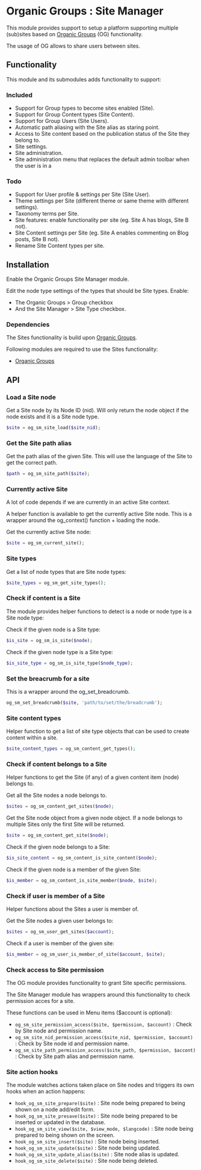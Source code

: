 # Organic Groups : Site Manager
This module provides support to setup a platform supporting multiple (sub)sites
based on [Organic Groups][link-og] (OG) functionality.

The usage of OG allows to share users between sites.



## Functionality
This module and its submodules adds functionality to support:

### Included
* Support for Group types to become sites enabled (Site).
* Support for Group Content types (Site Content).
* Support for Group Users (Site Users).
* Automatic path aliasing with the Site alias as staring point.
* Access to Site content based on the publication status of the Site they
  belong to.
* Site settings.
* Site administration.
* Site administration menu that replaces the default admin toolbar when the user
  is in a


### Todo
* Support for User profile & settings per Site (Site User).
* Theme settings per Site (different theme or same theme with different
  settings).
* Taxonomy terms per Site.
* Site features: enable functionality per site (eg. Site A has blogs, Site B
  not).
* Site Content settings per Site (eg. Site A enables commenting on Blog posts,
  Site B not).
* Rename Site Content types per site.



## Installation
Enable the Organic Groups Site Manager module.

Edit the node type settings of the types that should be Site types.
Enable:
* The Organic Groups > Group checkbox
* And the Site Manager > Site Type checkbox.


### Dependencies
The Sites functionality is build upon [Organic Groups][link-og].

Following modules are required to use the Sites functionality:

* [Organic Groups][link-og]



## API

### Load a Site node
Get a Site node by its Node ID (nid). Will only return the node object if the
node exists and it is a Site node type.
```php
$site = og_sm_site_load($site_nid);
```

### Get the Site path alias
Get the path alias of the given Site. This will use the language of the Site to
get the correct path.
```php
$path = og_sm_site_path($site);
```

### Currently active Site
A lot of code depends if we are currently in an active Site context.

A helper function is available to get the currently active Site node.
This is a wrapper around the og_context() function + loading the node.

Get the currently active Site node:
```php
$site = og_sm_current_site();
```

### Site types
Get a list of node types that are Site node types:
```php
$site_types = og_sm_get_site_types();
```

### Check if content is a Site
The module provides helper functions to detect is a node or node type is a Site
node type:

Check if the given node is a Site type:
```php
$is_site = og_sm_is_site($node);
```

Check if the given node type is a Site type:
```php
$is_site_type = og_sm_is_site_type($node_type);
```

### Set the breacrumb for a site
This is a wrapper around the og_set_breadcrumb.

```php
og_sm_set_breadcrumb($site, 'path/to/set/the/breadcrumb');
```

### Site content types
Helper function to get a list of site type objects that can be used to create
content within a site.

```php
$site_content_types = og_sm_content_get_types();
```

### Check if content belongs to a Site
Helper functions to get the Site (if any) of a given content item (node) belongs
to.

Get all the Site nodes a node belongs to.
```php
$sites = og_sm_content_get_sites($node);
```

Get the Site node object from a given node object.
If a node belongs to multiple Sites only the first Site will be returned.

```php
$site = og_sm_content_get_site($node);
```

Check if the given node belongs to a Site:
```php
$is_site_content = og_sm_content_is_site_content($node);
```

Check if the given node is a member of the given Site:
```php
$is_member = og_sm_content_is_site_member($node, $site);
```

### Check if user is member of a Site
Helper functions about the Sites a user is member of.

Get the Site nodes a given user belongs to:
```php
$sites = og_sm_user_get_sites($account);
```

Check if a user is member of the given site:
```php
$is_member = og_sm_user_is_member_of_site($account, $site);
```

### Check access to Site permission
The OG module provides functionality to grant Site specific permissions.

The Site Manager module has wrappers around this functionality to check
permission acces for a site.

These functions can be used in Menu items ($account is optional):

* `og_sm_site_permission_access($site, $permission, $account)` : Check by Site
  node and permission name.
* `og_sm_site_nid_permission_access($site_nid, $permission, $account)` : Check
  by Site node id and permission name.
* `og_sm_site_path_permission_access($site_path, $permission, $accont)` : Check
  by Site path alias and permission name.


### Site action hooks
The module watches actions taken place on Site nodes and triggers its own hooks
when an action happens:

* `hook_og_sm_site_prepare($site)` : Site node being prepared to being shown on a
  node add/edit form.
* `hook_og_sm_site_presave($site)` : Site node being prepared to be inserted or
  updated in the database.
* `hook_og_sm_site_view($site, $view_mode, $langcode)` : Site node being
  prepared to being shown on the screen.
* `hook_og_sm_site_insert($site)` : Site node being inserted.
* `hook_og_sm_site_update($site)` : Site node being updated.
* `hook_og_sm_site_update_alias($site)` : Site node alias is updated.
* `hook_og_sm_site_delete($site)` : Site node being deleted.




[link-og]: https://www.drupal.org/project/og
